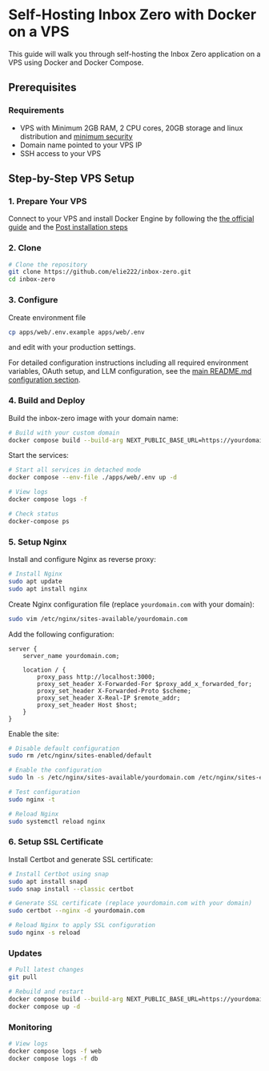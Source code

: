 # Self-Hosting Inbox Zero with Docker on a VPS

This guide will walk you through self-hosting the Inbox Zero application on a VPS using Docker and Docker Compose.

## Prerequisites

### Requirements

- VPS with Minimum 2GB RAM, 2 CPU cores, 20GB storage and linux distribution and [minimum security](https://help.ovhcloud.com/csm/en-gb-vps-security-tips?id=kb_article_view&sysparm_article=KB0047706)
- Domain name pointed to your VPS IP
- SSH access to your VPS

## Step-by-Step VPS Setup

### 1. Prepare Your VPS

Connect to your VPS and install Docker Engine by following the [the official guide](https://docs.docker.com/engine/install) and the [Post installation steps](https://docs.docker.com/engine/install/linux-postinstall/#manage-docker-as-a-non-root-user)

### 2. Clone

```bash
# Clone the repository
git clone https://github.com/elie222/inbox-zero.git
cd inbox-zero
```

### 3. Configure

Create environment file

```bash
cp apps/web/.env.example apps/web/.env
```

and edit with your production settings.

For detailed configuration instructions including all required environment variables, OAuth setup, and LLM configuration, see the [main README.md configuration section](../../README.md#updating-env-file-secrets).

### 4. Build and Deploy

Build the inbox-zero image with your domain name:

```bash
# Build with your custom domain
docker compose build --build-arg NEXT_PUBLIC_BASE_URL=https://yourdomain.com
```

Start the services:

```bash
# Start all services in detached mode
docker compose --env-file ./apps/web/.env up -d

# View logs
docker compose logs -f

# Check status
docker-compose ps
```

### 5. Setup Nginx

Install and configure Nginx as reverse proxy:

```bash
# Install Nginx
sudo apt update
sudo apt install nginx
```

Create Nginx configuration file (replace `yourdomain.com` with your domain):

```bash
sudo vim /etc/nginx/sites-available/yourdomain.com
```

Add the following configuration:

```nginx
server {
    server_name yourdomain.com;
    
    location / {
        proxy_pass http://localhost:3000;
        proxy_set_header X-Forwarded-For $proxy_add_x_forwarded_for;
        proxy_set_header X-Forwarded-Proto $scheme;
        proxy_set_header X-Real-IP $remote_addr;
        proxy_set_header Host $host;
    }
}
```

Enable the site:

```bash
# Disable default configuration
sudo rm /etc/nginx/sites-enabled/default

# Enable the configuration
sudo ln -s /etc/nginx/sites-available/yourdomain.com /etc/nginx/sites-enabled/yourdomain.com

# Test configuration
sudo nginx -t

# Reload Nginx
sudo systemctl reload nginx
```

### 6. Setup SSL Certificate

Install Certbot and generate SSL certificate:

```bash
# Install Certbot using snap
sudo apt install snapd
sudo snap install --classic certbot

# Generate SSL certificate (replace yourdomain.com with your domain)
sudo certbot --nginx -d yourdomain.com

# Reload Nginx to apply SSL configuration
sudo nginx -s reload
```

### Updates

```bash
# Pull latest changes
git pull

# Rebuild and restart
docker compose build --build-arg NEXT_PUBLIC_BASE_URL=https://yourdomain.com
docker compose up -d
```
### Monitoring

```bash
# View logs
docker compose logs -f web
docker compose logs -f db
```


